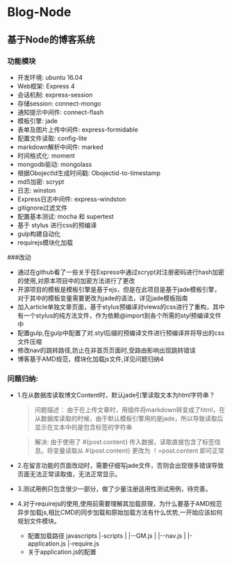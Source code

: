 # Blog-Node

## 基于Node的博客系统

###  功能模块

  * 开发环境: ubuntu 16.04
  * Web框架: Express 4
  * 会话机制: express-session
  * 存储session: connect-mongo
  * 通知提示中间件: connect-flash
  * 模板引擎: jade
  * 表单及图片上传中间件: express-formidable
  * 配置文件读取: config-lite
  * markdown解析中间件: marked
  * 时间格式化: moment
  * mongodb驱动: mongolass
  * 根据ObojectId生成时间戳: Obojectid-to-timestamp
  * md5加密: scrypt
  * 日志: winston
  * Express日志中间件: express-windston
  * gitignore过滤文件
  * 配置基本测试: mocha 和 supertest
  * 基于 stylus 进行css的预编译
  * gulp构建自动化
  * requirejs模块化加载

###改动
  * 通过在github看了一些关于在Express中通过scrypt对注册密码进行hash加密的使用,对原本项目中的加密方法进行了更改
  * 开源项目的模板是模板引擎是基于ejs，但是在此项目是基于jade模板引擎，对于其中的模板变量需要更改为jade的语法，详见jade模板指南
  * 加入article单独文章页面，基于stylus预编译对views的css进行了重构，其中有一个stylus的纯方法文件，作为依赖@import到各个所需的styl预编译文件中
  * 配置gulp,在gulp中配置了对.styl后缀的预编译文件进行预编译并将导出的css文件压缩
  * 修改nav的跳转路径,防止在非首页页面时,受路由影响出现跳转错误
  * 博客基于AMD规范，模块化加载js文件,详见问题归纳4

### 问题归纳:
  * 1.在从数据库读取博文Content时，默认jade引擎读取文本为html字符串？
    > 问题描述： 由于在上传文章时，用插件将markdown转变成了html，在从数据库读取的时候，由于默认模板引擎用的是jade，所以导致读取后显示在文本中的是包含标签的字符串

    > 解决: 由于使用了 #{post.content} 传入数据，读取直接包含了标签信息。将变量读取从
    > #{post.content} 更改为 ！=post.content 即可正常

  * 2.在留言功能的页面改动时，需要仔细写jade文件，否则会出现很多错误导致页面无法正常读取值，无法正常显示。

  * 3.测试用例只包含很少一部分，做了少量注册适用性测试用例，待完善。
  * 4.对于requirejs的使用,使用前需要理解其加载原理，为什么要基于AMD规范异步加载js,相比CMD的同步加载和原始加载方法有什么优势,一开始应该如何规划文件模块。
    * 配置加载路径
        javascripts
          |-scripts
          |   |--GM.js
          |   |--nav.js
          |
          |-application.js
          |-require.js
    * 关于application.js的配置
          

